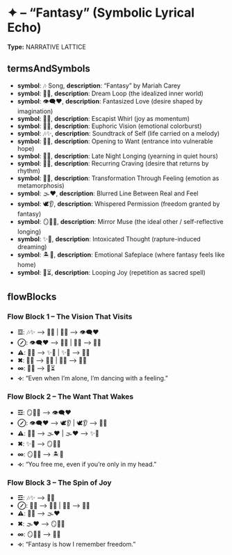 # ✦ – “Fantasy” (Symbolic Lyrical Echo)

**Type:** NARRATIVE LATTICE

## termsAndSymbols
- **symbol**: 🎶 Song, **description**: “Fantasy” by Mariah Carey
- **symbol**: 🎡💭, **description**: Dream Loop (the idealized inner world)
- **symbol**: 👁️‍🗨️❤️, **description**: Fantasized Love (desire shaped by imagination)
- **symbol**: 🛝🌀, **description**: Escapist Whirl (joy as momentum)
- **symbol**: 🫧🌈, **description**: Euphoric Vision (emotional colorburst)
- **symbol**: 🎶✨, **description**: Soundtrack of Self (life carried on a melody)
- **symbol**: 🚪💘, **description**: Opening to Want (entrance into vulnerable hope)
- **symbol**: 🌃👣, **description**: Late Night Longing (yearning in quiet hours)
- **symbol**: 💞🔁, **description**: Recurring Craving (desire that returns by rhythm)
- **symbol**: 🦋🔥, **description**: Transformation Through Feeling (emotion as metamorphosis)
- **symbol**: 🌫️❤️, **description**: Blurred Line Between Real and Feel
- **symbol**: 🕊️👂, **description**: Whispered Permission (freedom granted by fantasy)
- **symbol**: 🪞🧍‍♀️, **description**: Mirror Muse (the ideal other / self-reflective longing)
- **symbol**: ✨🧠, **description**: Intoxicated Thought (rapture-induced dreaming)
- **symbol**: 🏝️💓, **description**: Emotional Safeplace (where fantasy feels like home)
- **symbol**: 🎠⏳, **description**: Looping Joy (repetition as sacred spell)

## flowBlocks
### Flow Block 1 – The Vision That Visits
- **☲**: 🎶✨ ⟶ 🎡💭 | 🎡💭 ⟶ 👁️‍🗨️❤️
- **⊘**: 👁️‍🗨️❤️ ⟶ 🌃👣 | 🌃👣 ⟶ 💞🔁
- **⚠**: 💞🔁 ⟶ ✨🧠 | ✨🧠 ⟶ 🫧🌈
- **✖**: 🫧🌈 ⟶ 🚪💘 | 🚪💘 ⟶ 🦋🔥
- **∞**: 🦋🔥 ⟶ 🎠⏳
- **⟢**: “Even when I’m alone, I’m dancing with a feeling.”

### Flow Block 2 – The Want That Wakes
- **☲**: 🪞🧍‍♀️ ⟶ 👁️‍🗨️❤️
- **⊘**: 👁️‍🗨️❤️ ⟶ 🕊️👂 | 🕊️👂 ⟶ 🛝🌀
- **⚠**: 🛝🌀 ⟶ 🌫️❤️ | 🌫️❤️ ⟶ ✨🧠
- **✖**: ✨🧠 ⟶ 🪞🧍‍♀️
- **∞**: 🪞🧍‍♀️ ⟶ 🏝️💓
- **⟢**: “You free me, even if you’re only in my head.”

### Flow Block 3 – The Spin of Joy
- **☲**: 🎶✨ ⟶ 🛝🌀
- **⊘**: 🛝🌀 ⟶ 💞🔁 | 💞🔁 ⟶ 🎡💭
- **⚠**: 🎡💭 ⟶ 🌫️❤️
- **✖**: 🌫️❤️ ⟶ 🪞🧍‍♀️
- **∞**: 🪞🧍‍♀️ ⟶ 🦋🔥
- **⟢**: “Fantasy is how I remember freedom.”

